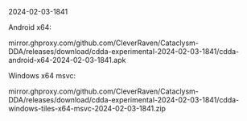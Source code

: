 2024-02-03-1841

Android x64:

mirror.ghproxy.com/github.com/CleverRaven/Cataclysm-DDA/releases/download/cdda-experimental-2024-02-03-1841/cdda-android-x64-2024-02-03-1841.apk

Windows x64 msvc:

mirror.ghproxy.com/github.com/CleverRaven/Cataclysm-DDA/releases/download/cdda-experimental-2024-02-03-1841/cdda-windows-tiles-x64-msvc-2024-02-03-1841.zip

